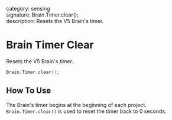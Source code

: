 category: sensing  
signature: Brain.Timer.clear();  
description: Resets the V5 Brain's timer.

# Brain Timer Clear

Resets the V5 Brain's timer.

```cpp
Brain.Timer.clear();
```

## How To Use

The Brain's timer begins at the beginning of each project. `Brain.Timer.clear()` is used to reset the timer back to 0 seconds.

<advanced>
</advanced>